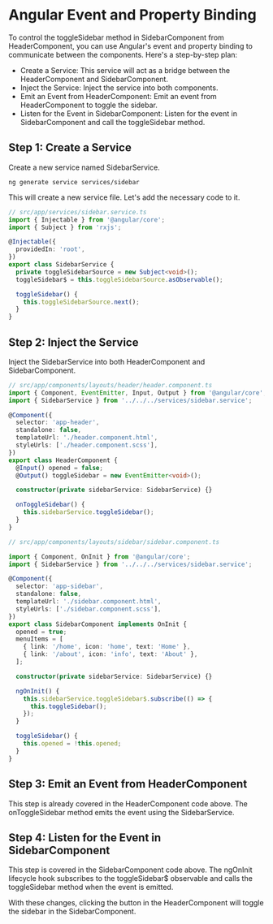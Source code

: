 # Angular Event and Property Binding

To control the toggleSidebar method in SidebarComponent from HeaderComponent, you can use Angular's event and property binding to communicate between the components. Here's a step-by-step plan:

- Create a Service: This service will act as a bridge between the HeaderComponent and SidebarComponent.
- Inject the Service: Inject the service into both components.
- Emit an Event from HeaderComponent: Emit an event from HeaderComponent to toggle the sidebar.
- Listen for the Event in SidebarComponent: Listen for the event in SidebarComponent and call the toggleSidebar method.

## Step 1: Create a Service

Create a new service named SidebarService.

`ng generate service services/sidebar`

This will create a new service file. Let's add the necessary code to it.

```typescript
// src/app/services/sidebar.service.ts
import { Injectable } from '@angular/core';
import { Subject } from 'rxjs';

@Injectable({
  providedIn: 'root',
})
export class SidebarService {
  private toggleSidebarSource = new Subject<void>();
  toggleSidebar$ = this.toggleSidebarSource.asObservable();

  toggleSidebar() {
    this.toggleSidebarSource.next();
  }
}
```

## Step 2: Inject the Service

Inject the SidebarService into both HeaderComponent and SidebarComponent.

```typescript
// src/app/components/layouts/header/header.component.ts
import { Component, EventEmitter, Input, Output } from '@angular/core';
import { SidebarService } from '../../../services/sidebar.service';

@Component({
  selector: 'app-header',
  standalone: false,
  templateUrl: './header.component.html',
  styleUrls: ['./header.component.scss'],
})
export class HeaderComponent {
  @Input() opened = false;
  @Output() toggleSidebar = new EventEmitter<void>();

  constructor(private sidebarService: SidebarService) {}

  onToggleSidebar() {
    this.sidebarService.toggleSidebar();
  }
}
```

```typescript
// src/app/components/layouts/sidebar/sidebar.component.ts

import { Component, OnInit } from '@angular/core';
import { SidebarService } from '../../../services/sidebar.service';

@Component({
  selector: 'app-sidebar',
  standalone: false,
  templateUrl: './sidebar.component.html',
  styleUrls: ['./sidebar.component.scss'],
})
export class SidebarComponent implements OnInit {
  opened = true;
  menuItems = [
    { link: '/home', icon: 'home', text: 'Home' },
    { link: '/about', icon: 'info', text: 'About' },
  ];

  constructor(private sidebarService: SidebarService) {}

  ngOnInit() {
    this.sidebarService.toggleSidebar$.subscribe(() => {
      this.toggleSidebar();
    });
  }

  toggleSidebar() {
    this.opened = !this.opened;
  }
}
```

## Step 3: Emit an Event from HeaderComponent

This step is already covered in the HeaderComponent code above. The onToggleSidebar method emits the event using the SidebarService.

## Step 4: Listen for the Event in SidebarComponent

This step is covered in the SidebarComponent code above. The ngOnInit lifecycle hook subscribes to the toggleSidebar$ observable and calls the toggleSidebar method when the event is emitted.

With these changes, clicking the button in the HeaderComponent will toggle the sidebar in the SidebarComponent.